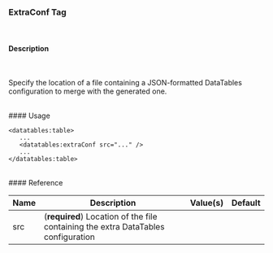 ### ExtraConf Tag
<br />

#### Description
<br />

Specify the location of a file containing a JSON-formatted DataTables configuration to merge with the generated one.

<br />
#### Usage

    <datatables:table>
       ...
       <datatables:extraConf src="..." />
       ...
    </datatables:table>

<br />
#### Reference

<table id="reference" class="table table-striped table-bordered">
  <thead>
    <tr>
      <th>Name</th>
      <th>Description</th>
      <th>Value(s)</th>
      <th>Default</th>
    </tr>
  </thead>
  <tbody>
  <tr>
    <td>src</td>
    <td>(<strong>required</strong>) Location of the file containing the extra DataTables configuration</td>
    <td></td>
    <td></td>
  </tr>
  </tbody>
</table>

<link rel="stylesheet" href="//ajax.aspnetcdn.com/ajax/jquery.dataTables/1.9.4/css/jquery.dataTables.css" />
<script src="http://ajax.aspnetcdn.com/ajax/jquery.dataTables/1.9.4/jquery.dataTables.min.js"></script>
<script src="./../js/site_reference.js"></script>